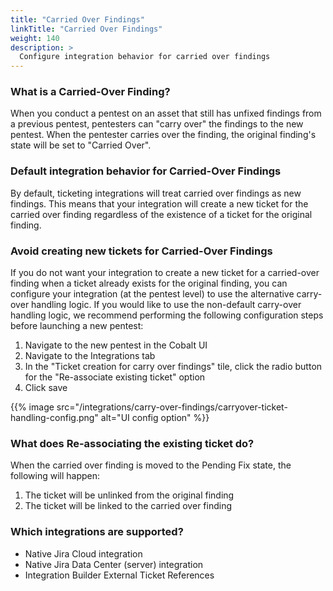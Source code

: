 ```yaml
---
title: "Carried Over Findings"
linkTitle: "Carried Over Findings"
weight: 140
description: >
  Configure integration behavior for carried over findings
---
```


### What is a Carried-Over Finding?

When you conduct a pentest on an asset that still has unfixed findings from a previous pentest, pentesters can "carry over" the findings to the new pentest.
When the pentester carries over the finding, the original finding's state will be set to "Carried Over".

### Default integration behavior for Carried-Over Findings

By default, ticketing integrations will treat carried over findings as new findings. 
This means that your integration will create a new ticket for the carried over finding regardless of the existence of a ticket for the original finding.

### Avoid creating new tickets for Carried-Over Findings

If you do not want your integration to create a new ticket for a carried-over finding when a ticket already exists for the original finding, 
you can configure your integration (at the pentest level) to use the alternative carry-over handling logic.
If you would like to use the non-default carry-over handling logic, we recommend performing the following configuration steps before launching a new pentest:

1. Navigate to the new pentest in the Cobalt UI
2. Navigate to the Integrations tab
3. In the "Ticket creation for carry over findings" tile, click the radio button for the "Re-associate existing ticket" option
4. Click save

{{% image src="/integrations/carry-over-findings/carryover-ticket-handling-config.png" alt="UI config option" %}}

### What does Re-associating the existing ticket do?

When the carried over finding is moved to the Pending Fix state, the following will happen:

1. The ticket will be unlinked from the original finding
2. The ticket will be linked to the carried over finding

### Which integrations are supported?

* Native Jira Cloud integration
* Native Jira Data Center (server) integration
* Integration Builder External Ticket References
